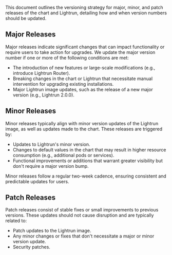 This document outlines the versioning strategy for major, minor, and patch releases of the chart and Lightrun, detailing how and when version numbers should be updated.

## Major Releases

Major releases indicate significant changes that can impact functionality or require users to take action for upgrades. We update the major version number if one or more of the following conditions are met:

- The introduction of new features or large-scale modifications (e.g., introduce Lightrun Router).
- Breaking changes in the chart or Lightrun that necessitate manual intervention for upgrading existing installations.
- Major Lightrun image updates, such as the release of a new major version (e.g., Lightrun 2.0.0).

## Minor Releases

Minor releases typically align with minor version updates of the Lightrun image, as well as updates made to the chart. These releases are triggered by:

- Updates to Lightrun's minor version.
- Changes to default values in the chart that may result in higher resource consumption (e.g., additional pods or services).
- Functional improvements or additions that warrant greater visibility but don't require a major version bump.

Minor releases follow a regular two-week cadence, ensuring consistent and predictable updates for users.

## Patch Releases

Patch releases consist of stable fixes or small improvements to previous versions. These updates should not cause disruption and are typically related to:

- Patch updates to the Lightrun image.
- Any minor changes or fixes that don't necessitate a major or minor version update.
- Security patches.